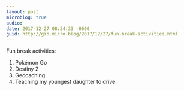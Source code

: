 ```yaml
---
layout: post
microblog: true
audio: 
date: 2017-12-27 08:34:33 -0600
guid: http://gio.micro.blog/2017/12/27/fun-break-activities.html
---
```

Fun break activities:
1. Pokémon Go
2. Destiny 2
3. Geocaching 
4. Teaching my youngest daughter to drive.

